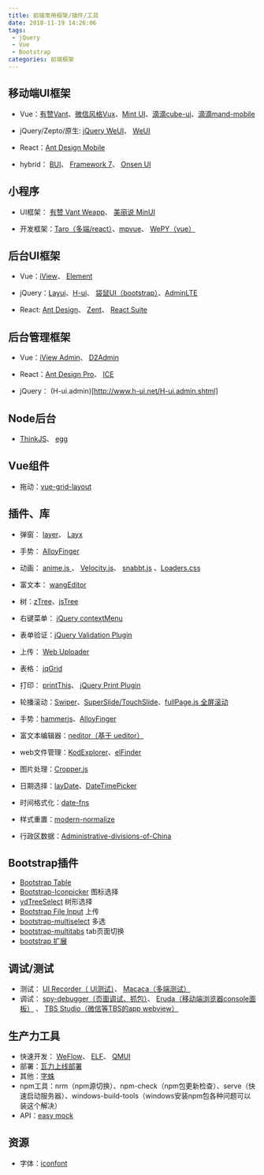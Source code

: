 ```yaml
---
title: 前端常用框架/插件/工具
date: 2018-11-19 14:26:06
tags: 
 - jQuery
 - Vue
 - Bootstrap
categories: 前端框架
---
```


## 移动端UI框架
* Vue：[有赞Vant](https://github.com/youzan/vant)、[微信风格Vux](https://github.com/airyland/vux)、[Mint UI](https://github.com/ElemeFE/mint-ui/)、[滴滴cube-ui](https://github.com/didi/cube-ui)、[滴滴mand-mobile](https://github.com/didi/mand-mobile)

* jQuery/Zepto/原生: [jQuery WeUI](https://github.com/lihongxun945/jquery-weui/)、 [WeUI](https://github.com/Tencent/weui)

* React：[Ant Design Mobile](https://github.com/ant-design/ant-design-mobile/)

* hybrid： [BUI](http://www.easybui.com/)、 [Framework 7](http://framework7.io/)、 [Onsen UI](https://onsen.io/)


## 小程序
* UI框架： [有赞 Vant Weapp](https://github.com/youzan/vant-weapp)、 [美丽说 MinUI](https://github.com/meili/minui)

* 开发框架：[Taro（多端/react）](https://github.com/NervJS/taro)、[mpvue](https://github.com/Meituan-Dianping/mpvue)、 [WePY（vue）](https://github.com/Tencent/wepy)

## 后台UI框架
* Vue：[iView](https://github.com/iview/iview)、 [Element](http://element.eleme.io/#/zh-CN)

* jQuery：[Layui](https://www.layui.com/)、[H-ui](http://www.h-ui.net/index.shtml)、 [袋鼠UI（bootstrap）](http://kangarooui.waimai.meituan.com/2.0/base/)、[AdminLTE](https://adminlte.io/)

* React: [Ant Design](https://ant.design/)、 [Zent](https://github.com/youzan/zent)、 [React Suite](https://github.com/rsuite/rsuite)

## 后台管理框架
* Vue：[iView Admin](https://github.com/iview/iview-admin)、 [D2Admin](https://github.com/d2-projects/d2-admin)

* React：[Ant Design Pro](https://github.com/ant-design/ant-design-pro/)、 [ICE](https://alibaba.github.io/ice/)

* jQuery： (H-ui.admin)[http://www.h-ui.net/H-ui.admin.shtml]

## Node后台
* [ThinkJS](https://thinkjs.org/)、 [egg](https://eggjs.org/)

## Vue组件
* 拖动：[vue-grid-layout](https://github.com/jbaysolutions/vue-grid-layout)

## 插件、库
* 弹窗： [layer](https://layer.layui.com/)、 [Layx](https://github.com/MonkSoul/Layx/)

* 手势： [AlloyFinger](https://github.com/AlloyTeam/AlloyFinger)

* 动画： [anime.js ](https://github.com/juliangarnier/anime)、 [Velocity.js](http://velocityjs.org/)、 [snabbt.js](https://daniel-lundin.github.io/snabbt.js/) 、[Loaders.css](https://connoratherton.com/loaders)

* 富文本： [wangEditor](http://www.wangeditor.com/)

* 树：[zTree](http://www.treejs.cn)、[jsTree](https://www.jstree.com/)

* 右键菜单： [jQuery contextMenu](http://acquisio.github.io/bootstrap-dropdown-checkbox/)

* 表单验证：[jQuery Validation Plugin](https://jqueryvalidation.org/)

* 上传： [Web Uploader](http://fex.baidu.com/webuploader/)

* 表格： [jqGrid](http://guriddo.net/)

* 打印： [printThis](https://github.com/jasonday/printThis)、 [jQuery Print Plugin](https://github.com/DoersGuild/jQuery.print)

* 轮播滚动：[Swiper](https://www.swiper.com.cn/)、[SuperSlide/TouchSlide](http://www.superslide2.com/)、[fullPage.js 全屏滚动](https://github.com/alvarotrigo/fullPage.js)

* 手势：[hammerjs](http://hammerjs.github.io/)、[AlloyFinger](https://github.com/AlloyTeam/AlloyFinger)

* 富文本编辑器：[neditor（基于 ueditor）](https://github.com/notadd/neditor)

* web文件管理：[KodExplorer](https://github.com/kalcaddle/KODExplorer)、[elFinder](https://github.com/Studio-42/elFinder)

* 图片处理：[Cropper.js](https://github.com/fengyuanchen/cropperjs)

* 日期选择：[layDate](https://www.layui.com/laydate/)、[DateTimePicker ](https://xdsoft.net/jqplugins/datetimepicker/)

* 时间格式化：[date-fns](https://date-fns.org/)

* 样式重置：[modern-normalize](https://github.com/sindresorhus/modern-normalize)

* 行政区数据：[Administrative-divisions-of-China](https://github.com/modood/Administrative-divisions-of-China)

## Bootstrap插件
* [Bootstrap Table](http://bootstrap-table.wenzhixin.net.cn/zh-cn/)
* [Bootstrap-Iconpicker](http://victor-valencia.github.io/bootstrap-iconpicker) 图标选择
* [ydTreeSelect](https://www.npmjs.com/package/yd-treeselect) 树形选择
* [Bootstrap File Input](http://plugins.krajee.com/file-input) 上传
* [bootstrap-multiselect](https://github.com/davidstutz/bootstrap-multiselect)  多选
* [bootstrap-multitabs](https://gitee.com/edwinhuish/multi-tabs) tab页面切换
* [bootstrap 扩展](http://getfuelux.com/index.html)

## 调试/测试
* 测试： [UI Recorder（ UI测试）](https://github.com/alibaba/uirecorder)、 [Macaca（多端测试）](https://github.com/alibaba/macaca)
* 调试： [spy-debugger（页面调试、抓包）](https://github.com/wuchangming/spy-debugger)、 [Eruda（移动端浏览器console面板）](https://github.com/liriliri/eruda) 、 [TBS Studio（微信等TBS的app webview）](https://x5.tencent.com/tbs/guide/debug.html) 


## 生产力工具
* 快速开发： [WeFlow](https://weflow.io/)、 [ELF](https://elf.aotu.io/)、 [QMUI](https://qmuiteam.com/)
* 部署：[瓦力上线部署](http://www.walle-web.io/)
* 其他：[字蛛](http://font-spider.org/)
* npm工具：nrm（npm源切换）、npm-check（npm包更新检查）、serve（快速启动服务器）、windows-build-tools（windows安装npm包各种问题可以装这个解决）
* API：[easy mock](https://www.easy-mock.com)

## 资源
* 字体：[iconfont](http://www.iconfont.cn/)